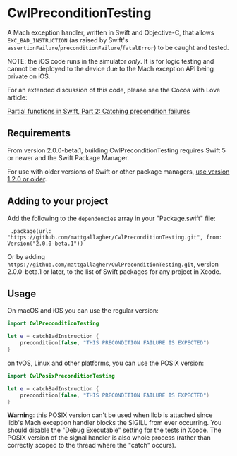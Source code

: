 # CwlPreconditionTesting

A Mach exception handler, written in Swift and Objective-C, that allows `EXC_BAD_INSTRUCTION` (as raised by Swift's `assertionFailure`/`preconditionFailure`/`fatalError`) to be caught and tested.

NOTE: the iOS code runs in the simulator *only*. It is for logic testing and cannot be deployed to the device due to the Mach exception API being private on iOS.

For an extended discussion of this code, please see the Cocoa with Love article:
	
[Partial functions in Swift, Part 2: Catching precondition failures](http://cocoawithlove.com/blog/2016/02/02/partial-functions-part-two-catching-precondition-failures.html)

## Requirements

From version 2.0.0-beta.1, building CwlPreconditionTesting requires Swift 5 or newer and the Swift Package Manager.

For use with older versions of Swift or other package managers, [use version 1.2.0 or older](https://github.com/mattgallagher/CwlPreconditionTesting/tree/1.2.0).

## Adding to your project

Add the following to the `dependencies` array in your "Package.swift" file:

	 .package(url: "https://github.com/mattgallagher/CwlPreconditionTesting.git", from: Version("2.0.0-beta.1"))

Or by adding `https://github.com/mattgallagher/CwlPreconditionTesting.git`, version 2.0.0-beta.1 or later, to the list of Swift packages for any project in Xcode.

## Usage

On macOS and iOS you can use the regular version:

```swift
import CwlPreconditionTesting

let e = catchBadInstruction {
	precondition(false, "THIS PRECONDITION FAILURE IS EXPECTED")
}
```

on tvOS, Linux and other platforms, you can use the POSIX version:

```swift
import CwlPosixPreconditionTesting

let e = catchBadInstruction {
	precondition(false, "THIS PRECONDITION FAILURE IS EXPECTED")
}
```

**Warning**: this POSIX version can't be used when lldb is attached since lldb's Mach exception handler blocks the SIGILL from ever occurring. You should disable the "Debug Executable" setting for the tests in Xcode. The POSIX version of the signal handler is also whole process (rather than correctly scoped to the thread where the "catch" occurs).
